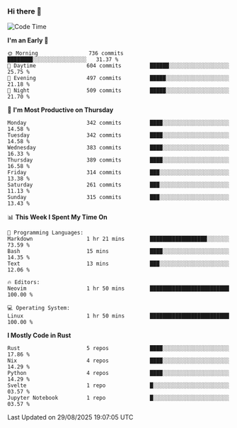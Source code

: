 ### Hi there 👋
<!--START_SECTION:waka-->
![Code Time](http://img.shields.io/badge/Code%20Time-738%20hrs%205%20mins-blue)

**I'm an Early 🐤** 

```text
🌞 Morning                736 commits         ████████░░░░░░░░░░░░░░░░░   31.37 % 
🌆 Daytime                604 commits         ██████░░░░░░░░░░░░░░░░░░░   25.75 % 
🌃 Evening                497 commits         █████░░░░░░░░░░░░░░░░░░░░   21.18 % 
🌙 Night                  509 commits         █████░░░░░░░░░░░░░░░░░░░░   21.70 % 
```
📅 **I'm Most Productive on Thursday** 

```text
Monday                   342 commits         ████░░░░░░░░░░░░░░░░░░░░░   14.58 % 
Tuesday                  342 commits         ████░░░░░░░░░░░░░░░░░░░░░   14.58 % 
Wednesday                383 commits         ████░░░░░░░░░░░░░░░░░░░░░   16.33 % 
Thursday                 389 commits         ████░░░░░░░░░░░░░░░░░░░░░   16.58 % 
Friday                   314 commits         ███░░░░░░░░░░░░░░░░░░░░░░   13.38 % 
Saturday                 261 commits         ███░░░░░░░░░░░░░░░░░░░░░░   11.13 % 
Sunday                   315 commits         ███░░░░░░░░░░░░░░░░░░░░░░   13.43 % 
```


📊 **This Week I Spent My Time On** 

```text
💬 Programming Languages: 
Markdown                 1 hr 21 mins        ██████████████████░░░░░░░   73.59 % 
Bash                     15 mins             ████░░░░░░░░░░░░░░░░░░░░░   14.35 % 
Text                     13 mins             ███░░░░░░░░░░░░░░░░░░░░░░   12.06 % 

🔥 Editors: 
Neovim                   1 hr 50 mins        █████████████████████████   100.00 % 

💻 Operating System: 
Linux                    1 hr 50 mins        █████████████████████████   100.00 % 
```

**I Mostly Code in Rust** 

```text
Rust                     5 repos             ████░░░░░░░░░░░░░░░░░░░░░   17.86 % 
Nix                      4 repos             ████░░░░░░░░░░░░░░░░░░░░░   14.29 % 
Python                   4 repos             ████░░░░░░░░░░░░░░░░░░░░░   14.29 % 
Svelte                   1 repo              █░░░░░░░░░░░░░░░░░░░░░░░░   03.57 % 
Jupyter Notebook         1 repo              █░░░░░░░░░░░░░░░░░░░░░░░░   03.57 % 
```




 Last Updated on 29/08/2025 19:07:05 UTC
<!--END_SECTION:waka-->

<!--
**YoganshSharma/YoganshSharma** is a ✨ _special_ ✨ repository because its `README.md` (this file) appears on your GitHub profile.

Here are some ideas to get you started:

- 🔭 I’m currently working on ...
- 🌱 I’m currently learning ...
- 👯 I’m looking to collaborate on ...
- 🤔 I’m looking for help with ...
- 💬 Ask me about ...
- 📫 How to reach me: ...
- 😄 Pronouns: ...
- ⚡ Fun fact: ...
-->
